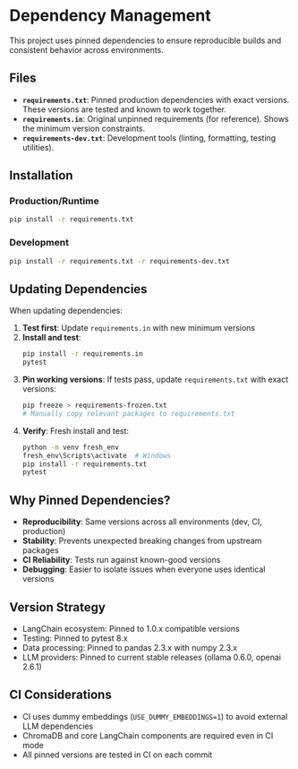 # Dependency Management

This project uses pinned dependencies to ensure reproducible builds and consistent behavior across environments.

## Files

- **`requirements.txt`**: Pinned production dependencies with exact versions. These versions are tested and known to work together.
- **`requirements.in`**: Original unpinned requirements (for reference). Shows the minimum version constraints.
- **`requirements-dev.txt`**: Development tools (linting, formatting, testing utilities).

## Installation

### Production/Runtime
```bash
pip install -r requirements.txt
```

### Development
```bash
pip install -r requirements.txt -r requirements-dev.txt
```

## Updating Dependencies

When updating dependencies:

1. **Test first**: Update `requirements.in` with new minimum versions
2. **Install and test**: 
   ```bash
   pip install -r requirements.in
   pytest
   ```
3. **Pin working versions**: If tests pass, update `requirements.txt` with exact versions:
   ```bash
   pip freeze > requirements-frozen.txt
   # Manually copy relevant packages to requirements.txt
   ```
4. **Verify**: Fresh install and test:
   ```bash
   python -m venv fresh_env
   fresh_env\Scripts\activate  # Windows
   pip install -r requirements.txt
   pytest
   ```

## Why Pinned Dependencies?

- **Reproducibility**: Same versions across all environments (dev, CI, production)
- **Stability**: Prevents unexpected breaking changes from upstream packages
- **CI Reliability**: Tests run against known-good versions
- **Debugging**: Easier to isolate issues when everyone uses identical versions

## Version Strategy

- LangChain ecosystem: Pinned to 1.0.x compatible versions
- Testing: Pinned to pytest 8.x
- Data processing: Pinned to pandas 2.3.x with numpy 2.3.x
- LLM providers: Pinned to current stable releases (ollama 0.6.0, openai 2.6.1)

## CI Considerations

- CI uses dummy embeddings (`USE_DUMMY_EMBEDDINGS=1`) to avoid external LLM dependencies
- ChromaDB and core LangChain components are required even in CI mode
- All pinned versions are tested in CI on each commit
